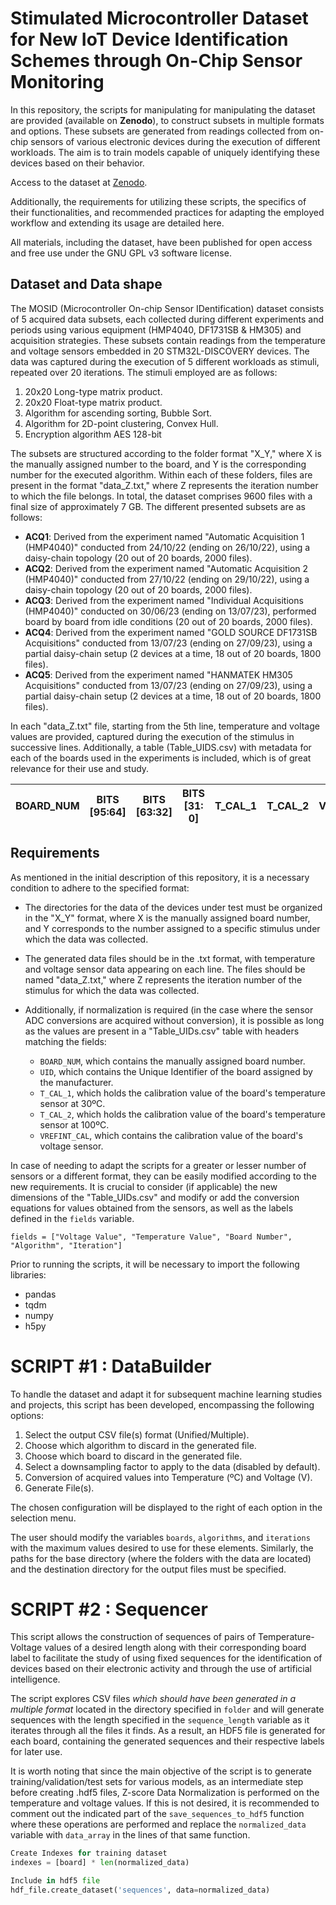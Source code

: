 # Stimulated Microcontroller Dataset for New IoT Device Identification Schemes through On-Chip Sensor Monitoring

In this repository, the scripts for manipulating for manipulating the dataset are provided (available on **Zenodo**), to construct subsets in multiple formats and options. These subsets are generated from readings collected from on-chip sensors of various electronic devices during the execution of different workloads. The aim is to train models capable of uniquely identifying these devices based on their behavior.

Access to the dataset at [Zenodo](https://doi.org/tobe.fulfilled/zenodo.tbd).

Additionally, the requirements for utilizing these scripts, the specifics of their functionalities, and recommended practices for adapting the employed workflow and extending its usage are detailed here.

 All materials, including the dataset, have been published for open access and free use under the GNU GPL v3 software license.
 
## Dataset and Data shape

The MOSID (Microcontroller On-chip Sensor IDentification) dataset consists of 5 acquired data subsets, each collected during different experiments and periods using various equipment (HMP4040, DF1731SB & HM305) and acquisition strategies. These subsets contain readings from the temperature and voltage sensors embedded in 20 STM32L-DISCOVERY devices. The data was captured during the execution of 5 different workloads as stimuli, repeated over 20 iterations. The stimuli employed are as follows:

1. 20x20 Long-type matrix product.
2. 20x20 Float-type matrix product.
3. Algorithm for ascending sorting, Bubble Sort.
4. Algorithm for 2D-point clustering, Convex Hull.
5. Encryption algorithm AES 128-bit

The subsets are structured according to the folder format "X_Y," where X is the manually assigned number to the board, and Y is the corresponding number for the executed algorithm. Within each of these folders, files are present in the format "data_Z.txt," where Z represents the iteration number to which the file belongs. In total, the dataset comprises 9600 files with a final size of approximately 7 GB. The different presented subsets are as follows:

- **ACQ1**: Derived from the experiment named "Automatic Acquisition 1 (HMP4040)" conducted from 24/10/22 (ending on 26/10/22), using a daisy-chain topology (20 out of 20 boards, 2000 files). 
- **ACQ2**: Derived from the experiment named "Automatic Acquisition 2 (HMP4040)" conducted from 27/10/22 (ending on 29/10/22), using a daisy-chain topology (20 out of 20 boards, 2000 files). 
- **ACQ3**: Derived from the experiment named "Individual Acquisitions (HMP4040)" conducted on 30/06/23 (ending on 13/07/23), performed board by board from idle conditions (20 out of 20 boards, 2000 files). 
- **ACQ4**: Derived from the experiment named "GOLD SOURCE DF1731SB Acquisitions" conducted from 13/07/23 (ending on 27/09/23), using a partial daisy-chain setup (2 devices at a time, 18 out of 20 boards, 1800 files). 
- **ACQ5**: Derived from the experiment named "HANMATEK HM305 Acquisitions" conducted from 13/07/23 (ending on 27/09/23), using a partial daisy-chain setup (2 devices at a time, 18 out of 20 boards, 1800 files).

In each "data_Z.txt" file, starting from the 5th line, temperature and voltage values are provided, captured during the execution of the stimulus in successive lines. Additionally, a table (Table_UIDS.csv) with metadata for each of the boards used in the experiments is included, which is of great relevance for their use and study.

|BOARD_NUM|BITS [95:64]|BITS [63:32]|BITS [31: 0]|T_CAL_1|T_CAL_2|VREFINT_CAL|
|--|--|--|--|--|--|--|

## Requirements

As mentioned in the initial description of this repository, it is a necessary condition to adhere to the specified format:

-   The directories for the data of the devices under test must be organized in the "X_Y" format, where X is the manually assigned board number, and Y corresponds to the number assigned to a specific stimulus under which the data was collected.
    
-   The generated data files should be in the .txt format, with temperature and voltage sensor data appearing on each line. The files should be named "data_Z.txt," where Z represents the iteration number of the stimulus for which the data was collected.
    
-   Additionally, if normalization is required (in the case where the sensor ADC conversions are acquired without conversion), it is possible as long as the values are present in a "Table_UIDs.csv" table with headers matching the fields:
	- `BOARD_NUM`, which contains the manually assigned board number.
	- `UID`, which contains the Unique Identifier of the board assigned by the manufacturer.
	- `T_CAL_1`, which holds the calibration value of the board's temperature sensor at 30ºC.
	- `T_CAL_2`, which holds the calibration value of the board's temperature sensor at 100ºC.
	- `VREFINT_CAL`, which contains the calibration value of the board's voltage sensor.

In case of needing to adapt the scripts for a greater or lesser number of sensors or a different format, they can be easily modified according to the new requirements. It is crucial to consider (if applicable) the new dimensions of the "Table_UIDs.csv" and modify or add the conversion equations for values obtained from the sensors, as well as the labels defined in the `fields` variable.

	fields = ["Voltage Value", "Temperature Value", "Board Number", "Algorithm", "Iteration"]

Prior to running the scripts, it will be necessary to import the following libraries:
 - pandas
 - tqdm
 - numpy
 - h5py

#	SCRIPT #1 : DataBuilder	
To handle the dataset and adapt it for subsequent machine learning studies and projects, this script has been developed, encompassing the following options:

1. Select the output CSV file(s) format (Unified/Multiple).
2. Choose which algorithm to discard in the generated file.
3. Choose which board to discard in the generated file.
4. Select a downsampling factor to apply to the data (disabled by default).
5. Conversion of acquired values into Temperature (ºC) and Voltage (V).
6. Generate File(s).

The chosen configuration will be displayed to the right of each option in the selection menu.

The user should modify the variables `boards`, `algorithms`, and `iterations` with the maximum values desired to use for these elements. Similarly, the paths for the base directory (where the folders with the data are located) and the destination directory for the output files must be specified.

#	SCRIPT #2 : Sequencer

This script allows the construction of sequences of pairs of Temperature-Voltage values of a desired length along with their corresponding board label to facilitate the study of using fixed sequences for the identification of devices based on their electronic activity and through the use of artificial intelligence.

The script explores CSV files *which should have been generated in a multiple format* located in the directory specified in `folder` and will generate sequences with the length specified in the `sequence_length` variable as it iterates through all the files it finds. As a result, an HDF5 file is generated for each board, containing the generated sequences and their respective labels for later use.

It is worth noting that since the main objective of the script is to generate training/validation/test sets for various models, as an intermediate step before creating .hdf5 files, Z-score Data Normalization is performed on the temperature and voltage values. If this is not desired, it is recommended to comment out the indicated part of the `save_sequences_to_hdf5` function where these operations are performed and replace the `normalized_data` variable with `data_array` in the lines of that same function.
```python
Create Indexes for training dataset
indexes = [board] * len(normalized_data)

Include in hdf5 file
hdf_file.create_dataset('sequences', data=normalized_data)
```
